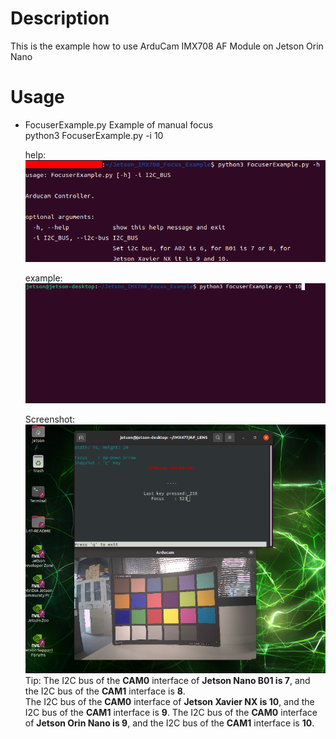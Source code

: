 # Description
This is the example how to use ArduCam IMX708 AF Module on Jetson Orin Nano

# Usage
* FocuserExample.py Example of manual focus  
    python3 FocuserExample.py -i 10 

    help:  
    ![help](res/help.png)  

    example:  
    ![example_cmd](res/example_cmd.png)  

    Screenshot:  
    ![Screenshot](res/screenshot.png)  
    Tip: The I2C bus of the **CAM0** interface of **Jetson Nano B01 is 7**, and the I2C bus of the **CAM1** interface is **8**.  
    The I2C bus of the **CAM0** interface of **Jetson Xavier NX is 10**, and the I2C bus of the **CAM1** interface is **9**.
    The I2C bus of the **CAM0** interface of **Jetson Orin Nano is 9**, and the I2C bus of the **CAM1** interface is **10**.
